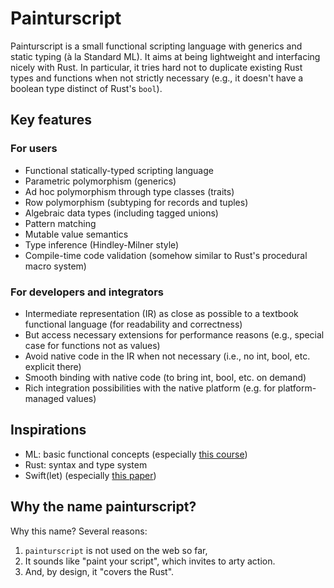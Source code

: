 # Painturscript

Painturscript is a small functional scripting language with generics and static typing (à la Standard ML).
It aims at being lightweight and interfacing nicely with Rust.
In particular, it tries hard not to duplicate existing Rust types and functions when not strictly necessary (e.g., it doesn't have a boolean type distinct of Rust's `bool`).

## Key features

### For users

* Functional statically-typed scripting language
* Parametric polymorphism (generics)
* Ad hoc polymorphism through type classes (traits)
* Row polymorphism (subtyping for records and tuples)
* Algebraic data types (including tagged unions)
* Pattern matching
* Mutable value semantics
* Type inference (Hindley-Milner style)
* Compile-time code validation (somehow similar to Rust's procedural macro system)

### For developers and integrators

* Intermediate representation (IR) as close as possible to a textbook functional language (for readability and correctness)
* But access necessary extensions for performance reasons (e.g., special case for functions not as values)
* Avoid native code in the IR when not necessary (i.e., no int, bool, etc. explicit there)
* Smooth binding with native code (to bring int, bool, etc. on demand)
* Rich integration possibilities with the native platform (e.g. for platform-managed values)

## Inspirations

* ML: basic functional concepts (especially [this course](https://pauillac.inria.fr/~remy/mpri/))
* Rust: syntax and type system
* Swift(let) (especially [this paper](https://www.jot.fm/issues/issue_2022_02/article2.pdf))

## Why the name painturscript?

Why this name? Several reasons:

1. `painturscript` is not used on the web so far,
2. It sounds like "paint your script", which invites to arty action.
3. And, by design, it "covers the Rust".
